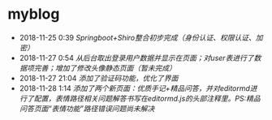 # myblog
+ 2018-11-25 0:39 *Springboot+Shiro整合初步完成（身份认证、权限认证、加密）*
+ 2018-11-27 0:54 *从后台取出登录用户数据并显示在页面；对user表进行了数据项完善；增加了修改头像静态页面（暂未完成）*
+ 2018-11-27 21:04 *添加了验证码功能，优化了界面*
+ 2018-11-28 1:14 *添加了两个新页面：优质手记+精品问答，并对editormd进行了配置，表情路径相关问题解答书写在editormd.js的头部注释里。PS:精品问答页面“表情功能”路径错误问题尚未解决*
